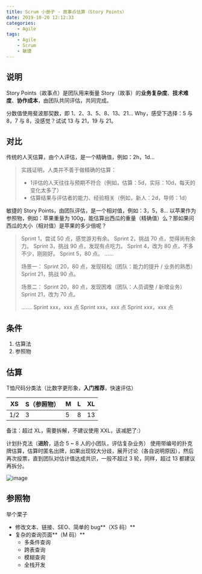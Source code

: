 ```yaml
---
title: Scrum 小册子 - 故事点估算（Story Points）
date: 2019-10-20 12:12:33
categories:
	- Agile
tags:
	- Agile
	- Scrum
	- 敏捷
---
```


## 说明

Story Points（故事点）是团队用来衡量 Story（故事）的**业务复杂度**、**技术难度**、**协作成本**，由团队共同评估，共同完成。

分数值使用斐波那契数，即 1、2、3、5、8、13、21... Why，感受下选择：5 与 8，7 与 8，没感觉？试试 13 与 21，19 与 21。

## 对比
传统的人天估算，由个人评估，是一个精确值，例如：2h，1d...
> 实践证明，人类并不善于做精确的估算：
>
> *   1评估的人天往往与预期不符合（例如，估算：5d，实际：10d，每天的变化太多了）
> *   估算结果与评估者的能力、经验相关（例如，新人：2d，导师：1d）

敏捷的 Story Points，由团队评估，是一个相对值，例如：3，5，8...
以苹果作为参照物，例如：苹果重量为 100g，能估算出西瓜的重量（精确值）么？那如果问西瓜的大小（相对值）是苹果的多少倍呢？
> Sprint 1，尝试 50 点，感觉游刃有余。
> Sprint 2，挑战 70 点，觉得尚有余力。
> Sprint 3，挑战 90 点，发现有点吃力。
> Sprint 4，改为 80 点，不多不少，刚刚好。
> Sprint 5，80 点。
> ......
>
> 场景一：
> Sprint 20，80 点，发现轻松（团队：能力的提升 / 业务的熟悉）
> Sprint 21，挑战 90 点。
>
> 场景二：
> Sprint 20，80 点，发现困难（团队：人员调整 / 新增业务）
> Sprint 21，改为 70 点。
>
> ....... 
> Sprint xxx，xxx 点
> Sprint xxx，xxx 点
> Sprint xxx，xxx 点

## 条件

1.  估算法
2.  参照物

## **估算**

T恤尺码分类法（比数字更形象，**入门推荐**，快速评估）

| XS   | S（参照物） | M    | L    | XL   |
| ---- | ----------- | ---- | ---- | ---- |
| 1/2  | 3           | 5    | 8    | 13   |

备注：超过 XL，需要拆解，不建议使用 XXL，该减肥了:）

计划扑克法（**进阶**，适合 5 ~ 8 人的小团队，评估复杂业务）
使用带编号的扑克牌估算，估算时匿名出牌，如果出现较大分歧，展开讨论（各自说明原因），然后再次投票，直到团队对估计值达成共识，一般不超过 3 轮，同样，超过 13 都建议再拆分。

![image](https://upload-images.jianshu.io/upload_images/5486077-9f36177353074cb5.jpg?imageMogr2/auto-orient/strip%7CimageView2/2/w/1240) 

## 参照物

举个栗子

* 修改文本、链接、SEO、简单的 bug**（XS 码）**
*   复杂的查询页面**（M 码）**
    *   多条件查询
    *   跨表查询
    *   模糊查询
    *   全栈开发